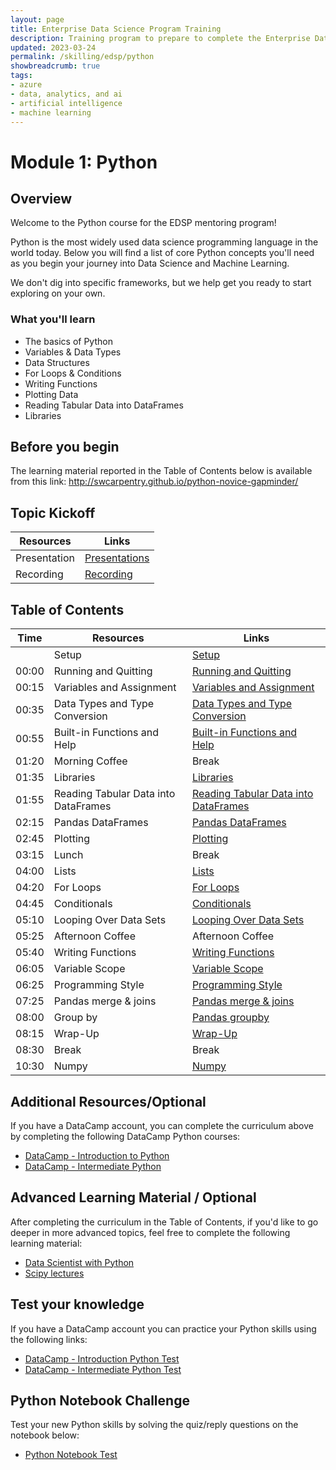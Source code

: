 ```yaml
---
layout: page
title: Enterprise Data Science Program Training
description: Training program to prepare to complete the Enterprise Data Science Challenge.
updated: 2023-03-24
permalink: /skilling/edsp/python
showbreadcrumb: true
tags: 
- azure
- data, analytics, and ai
- artificial intelligence
- machine learning
---
```


# Module 1: Python

## Overview

Welcome to the Python course for the EDSP mentoring program! 

Python is the most widely used data science programming language in the world today. Below you will find a list of core Python concepts you'll need as you begin your journey into Data Science and Machine Learning.

We don't dig into specific frameworks, but we help get you ready to start exploring on your own. 

### What you'll learn

- The basics of Python
- Variables & Data Types
- Data Structures
- For Loops & Conditions
- Writing Functions
- Plotting Data
- Reading Tabular Data into DataFrames
- Libraries

## Before you begin

The learning material reported in the Table of Contents below is available from this link: http://swcarpentry.github.io/python-novice-gapminder/


## Topic Kickoff

| Resources          | Links                            |
|-------------------|----------------------------------|
| Presentation        |  [Presentations](./Presentations) |
| Recording     |  [Recording](https://msuspartners.eventbuilder.com/event/68771?source=EDSPTraining)  |


## Table of Contents 

|Time | Resources          | Links                            |
|-----|-------------|----------------------------------|
|| Setup       | [Setup](http://swcarpentry.github.io/python-novice-gapminder/setup.html) |
|00:00| Running and Quitting   | [Running and Quitting ](http://swcarpentry.github.io/python-novice-gapminder/01-run-quit/index.html) |
|00:15| Variables and Assignment   | [ Variables and Assignment ](http://swcarpentry.github.io/python-novice-gapminder/02-variables/index.html) |
|00:35| Data Types and Type Conversion   | [Data Types and Type Conversion ](http://swcarpentry.github.io/python-novice-gapminder/03-types-conversion/index.html) |
|00:55| Built-in Functions and Help   | [Built-in Functions and Help ](http://swcarpentry.github.io/python-novice-gapminder/04-built-in/index.html) |
|01:20| Morning Coffee   | Break  |
|01:35| Libraries   | [Libraries ](http://swcarpentry.github.io/python-novice-gapminder/06-libraries/index.html) |
|01:55| Reading Tabular Data into DataFrames   | [Reading Tabular Data into DataFrames ](http://swcarpentry.github.io/python-novice-gapminder/07-reading-tabular/index.html) |
|02:15| Pandas DataFrames   | [Pandas DataFrames ](http://swcarpentry.github.io/python-novice-gapminder/08-data-frames/index.html) |
|02:45| Plotting   | [Plotting ](http://swcarpentry.github.io/python-novice-gapminder/09-plotting/index.html) |
|03:15| Lunch   | Break |
|04:00| Lists   | [Lists ](http://swcarpentry.github.io/python-novice-gapminder/11-lists/index.html) |
|04:20| For Loops   | [For Loops ](http://swcarpentry.github.io/python-novice-gapminder/12-for-loops/index.html) |
|04:45| Conditionals   | [Conditionals ](http://swcarpentry.github.io/python-novice-gapminder/13-conditionals/index.html) |
|05:10| Looping Over Data Sets   | [Looping Over Data Sets ](http://swcarpentry.github.io/python-novice-gapminder/14-looping-data-sets/index.html) |
|05:25| Afternoon Coffee   | Afternoon Coffee  |
|05:40| Writing Functions   | [Writing Functions ](http://swcarpentry.github.io/python-novice-gapminder/16-writing-functions/index.html) |
|06:05| Variable Scope   | [Variable Scope ](http://swcarpentry.github.io/python-novice-gapminder/17-scope/index.html) |
|06:25| Programming Style   | [Programming Style ](http://swcarpentry.github.io/python-novice-gapminder/18-style/index.html) |
|07:25| Pandas merge & joins  | [Pandas merge & joins ](https://pandas.pydata.org/docs/user_guide/merging.html) |
|08:00| Group by  | [Pandas groupby ](https://pandas.pydata.org/docs/user_guide/groupby.html) |
|08:15| Wrap-Up  | [Wrap-Up ](http://swcarpentry.github.io/python-novice-gapminder/19-wrap/index.html) |
|08:30| Break  | Break |
|10:30| Numpy | [Numpy ](https://sebastianraschka.com/blog/2020/numpy-intro.html#introduction-to-numpy) |


## Additional Resources/Optional

If you have a DataCamp account, you can complete the curriculum above by completing the following DataCamp Python courses:

- [DataCamp - Introduction to Python](https://app.datacamp.com/learn/courses/intro-to-python-for-data-science)
- [DataCamp - Intermediate Python](https://app.datacamp.com/learn/courses/intermediate-python)

## Advanced Learning Material / Optional

After completing the curriculum in the Table of Contents, if you'd like to go deeper in more advanced topics, feel free 
to complete the following learning material:

- [Data Scientist with Python](https://app.datacamp.com/learn/career-tracks/data-scientist-with-python)
- [Scipy lectures](https://scipy-lectures.org/intro/language/python_language.html)

## Test your knowledge

If you have a DataCamp account you can practice your Python skills using the following links:

- [DataCamp - Introduction Python Test](https://practice.datacamp.com/p/3)
- [DataCamp - Intermediate Python Test](https://practice.datacamp.com/p/5)

## Python Notebook Challenge

Test your new Python skills by solving the quiz/reply questions on the notebook below:

- [Python Notebook Test](./Challenge) 
